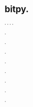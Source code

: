 # bitpy.
.
.
.
.












.






















































.
























.



























.

















































































.































































.































































































.















.






























